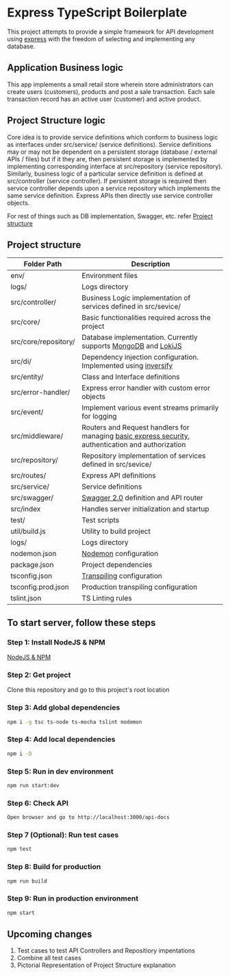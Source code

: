 # Express TypeScript Boilerplate

This project attempts to provide a simple framework for API development using [express](https://github.com/expressjs/express) with the freedom of selecting and implementing any database.

## Application Business logic

This app implements a small retail store wherein store administrators can create users (customers), products and post a sale transaction. Each sale transaction record has an active user (customer) and active product.

## Project Structure logic

Core idea is to provide service definitions which conform to business logic as interfaces under src/service/ (service definitions). Service definitions may or may not be dependent on a persistent storage (database / external APIs / files) but if it they are, then persistent storage is implemented by implementing corresponding interface at src/repository (service repository). Similarly, business logic of a particular service definition is defined at src/controller (service controller). If persistent storage is required then service controller depends upon a service repository which implements the same service definition. Express APIs then directly use service controller objects.

For rest of things such as DB implementation, Swagger, etc. refer [Project structure](https://github.com/akash-kansara/express-typescript-boilerplate#project-structure)

## Project structure
| Folder Path | Description |
| ------------- | ------------- |
| env/ | Environment files |
| logs/ | Logs directory |
| src/controller/ | Business Logic implementation of services defined in src/sevice/ |
| src/core/ | Basic functionalities required across the project |
| src/core/repository/ | Database implementation. Currently supports [MongoDB](https://www.mongodb.com/) and [LokiJS](https://github.com/techfort/LokiJS) |
| src/di/ | Dependency injection configuration. Implemented using [inversify](https://www.npmjs.com/package/inversify) |
| src/entity/ | Class and Interface definitions |
| src/error-handler/ | Express error handler with custom error objects |
| src/event/ | Implement various event streams primarily for logging |
| src/middleware/ | Routers and Request handlers for managing [basic express security](https://expressjs.com/en/advanced/best-practice-security.html), authentication and authorization |
| src/repository/ | Repository implementation of services defined in src/sevice/ |
| src/routes/ | Express API definitions |
| src/service/ | Service definitions |
| src/swagger/ | [Swagger 2.0](https://swagger.io/docs/specification/2-0/basic-structure/) definition and API router |
| src/index | Handles server initialization and startup |
| test/ | Test scripts |
| util/build.js | Utility to build project |
| logs/ | Logs directory |
| nodemon.json | [Nodemon](https://github.com/remy/nodemon) configuration |
| package.json | Project dependencies |
| tsconfig.json | [Transpiling](https://www.typescriptlang.org/docs/handbook/tsconfig-json.html) configuration |
| tsconfig.prod.json | Production transpiling configuration |
| tslint.json | TS Linting rules |


## To start server, follow these steps

### Step 1: Install NodeJS & NPM

[NodeJS & NPM](https://nodejs.org/en/download/)

### Step 2: Get project
Clone this repository and go to this project's root location


### Step 3: Add global dependencies

```bash
npm i -g tsc ts-node ts-mocha tslint nodemon
```

### Step 4: Add local dependencies

```bash
npm i -D
```

### Step 5: Run in dev environment

```bash
npm run start:dev
```

### Step 6: Check API

```bash
Open browser and go to http://localhost:3000/api-docs
```

### Step 7 (Optional): Run test cases

```bash
npm test
```

### Step 8: Build for production

```bash
npm run build
```

### Step 9: Run in production environment

```bash
npm start
```
## Upcoming changes
1. Test cases to test API Controllers and Repositiory impentations
2. Combine all test cases
3. Pictorial Representation of Project Structure explanation